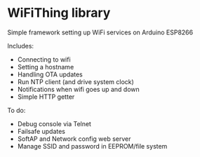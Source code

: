 # WiFiThing library

Simple framework setting up WiFi services on Arduino ESP8266 

Includes:

- Connecting to wifi
- Setting a hostname
- Handling OTA updates
- Run NTP client (and drive system clock)
- Notifications when wifi goes up and down
- Simple HTTP getter

To do:

- Debug console via Telnet
- Failsafe updates
- SoftAP and Network config web server
- Manage SSID and password in EEPROM/file system
